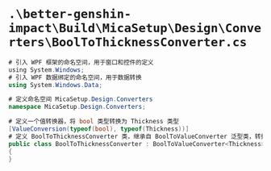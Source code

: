 # `.\better-genshin-impact\Build\MicaSetup\Design\Converters\BoolToThicknessConverter.cs`

```cs
# 引入 WPF 框架的命名空间，用于窗口和控件的定义
﻿using System.Windows;
# 引入 WPF 数据绑定的命名空间，用于数据转换
using System.Windows.Data;

# 定义命名空间 MicaSetup.Design.Converters
namespace MicaSetup.Design.Converters;

# 定义一个值转换器，将 bool 类型转换为 Thickness 类型
[ValueConversion(typeof(bool), typeof(Thickness))]
# 定义 BoolToThicknessConverter 类，继承自 BoolToValueConverter 泛型类，转换类型为 Thickness
public class BoolToThicknessConverter : BoolToValueConverter<Thickness>
{
}
```